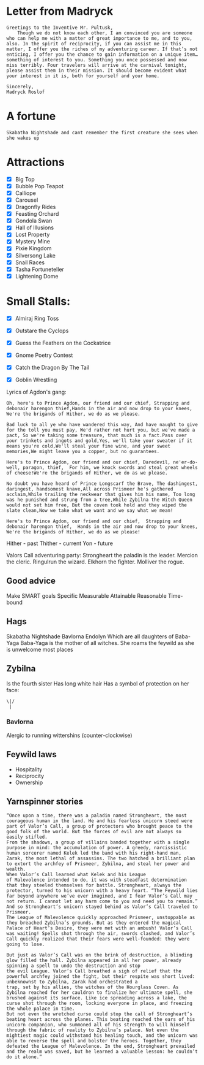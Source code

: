 # Letter from Madryck
```
Greetings to the Inventive Mr. Pultusk,
    Though we do not know each other, I am convinced you are someone who can help me with a matter of great importance to me, and to you, also. In the spirit of reciprocity, if you can assist me in this matter, I offer you the riches of my adventuring career. If that’s not enticing, I offer you the chance to gain information on a unique item… something of interest to you. Something you once possessed and now miss terribly. Four travelers will arrive at the carnival tonight, please assist them in their mission. It should become evident what your interest in it is, both for yourself and your home.

Sincerely,
Madryck Roslof
```
# A fortune
`Skabatha Nightshade and cant remember the first creature she sees when she wakes up`


# Attractions
- [x] Big Top
- [x] Bubble Pop Teapot
- [x] Calliope
- [x] Carousel
- [x] Dragonfly Rides
- [x] Feasting Orchard
- [x] Gondola Swan
- [x] Hall of Illusions
- [x] Lost Property
- [x] Mystery Mine
- [x] Pixie Kingdom
- [x] Silversong Lake
- [x] Snail Races
- [x] Tasha Fortuneteller
- [x] Lightening Dome

# Small Stalls:
- [x] Almiraj Ring Toss
- [x] Outstare the Cyclops
- [x] Guess the Feathers on the Cockatrice
- [x] Gnome Poetry Contest
- [x] Catch the Dragon By The Tail
- [x] Goblin Wrestling


Lyrics of Agdon's gang:
```
Oh, here's to Prince Agdon, our friend and our chief, Strapping and debonair harengon thief,Hands in the air and now drop to your knees, We're the brigands of Hither, we do as we please.

Bad luck to all ye who have wandered this way, And have naught to give for the toll you must pay, We'd rather not hurt you, but we've made a pact, So we're taking some treasure, that much is a fact.Pass over your trinkets and ingots and gold,Yes, we'll take your sweater if it means you're cold,We'll steal your fine wine, and your sweet memories,We might leave you a copper, but no guarantees.

Here's to Prince Agdon, our friend and our chief, Daredevil, ne'er-do-well, paragon, thief,  For him, we knock swords and steal great wheels of cheese!We're the brigands of Hither, we do as we please.

No doubt you have heard of Prince Longscarf the Brave, The dashingest, daringest, handsomest knave,All across Prismeer he's gathered acclaim,While trailing the neckwear that gives him his name, Too long was he punished and strung from a tree,While Zybilna the Witch Queen would not set him free, But the coven took hold and they wiped the slate clean,Now we take what we want and we say what we mean!

Here's to Prince Agdon, our friend and our chief,  Strapping and debonair harengon thief,  Hands in the air and now drop to your knees, We're the brigands of Hither, we do as we please!
```

Hither - past
Thither - current
Yon - future

Valors Call adventuring party:
Strongheart the paladin is the leader.
Mercion the cleric.
Ringulrun the wizard.
Elkhorn the fighter.
Molliver the rogue.


## Good advice
Make SMART goals
Specific
Measurable
Attainable
Reasonable
Time-bound

## Hags
Skabatha Nightshade
Bavlorna
Endolyn
Which are all daughters of Baba-Yaga
Baba-Yaga is the mother of all witches. She roams the feywild as she is unwelcome most places

## Zybilna
Is the fourth sister
Has long white hair
Has a symbol of protection on her face:

    \|/
     |



### Bavlorna
Alergic to running wittershins (counter-clockwise)

## Feywild laws
- Hospitality
- Reciprocity
- Ownership

## Yarnspinner stories

```
“Once upon a time, there was a paladin named Strongheart, the most courageous human in the land. He and his fearless unicorn steed were part of Valor’s Call, a group of protectors who brought peace to the good folk of the world. But the forces of evil are not always so easily stifled.
From the shadows, a group of villains banded together with a single purpose in mind: the accumulation of power. A greedy, narcissistic human sorcerer named Kelek led the band with his right-hand man, Zarak, the most lethal of assassins. The two hatched a brilliant plan to extort the archfey of Prismeer, Zybilna, and steal her power and wealth.
When Valor’s Call learned what Kelek and his League
of Malevolence intended to do, it was with steadfast determination that they steeled themselves for battle. Strongheart, always the protector, turned to his unicorn with a heavy heart. “The Feywild lies far beyond anywhere we’ve ever imagined, and I fear Valor’s Call may not return. I cannot let any harm come to you and need you to remain.” And so Strongheart’s unicorn stayed behind as Valor’s Call traveled to Prismeer.
The League of Malevolence quickly approached Prismeer, unstoppable as they breached Zybilna’s grounds. But as they entered the magical Palace of Heart’s Desire, they were met with an ambush! Valor’s Call was waiting! Spells shot through the air, swords clashed, and Valor’s Call quickly realized that their fears were well-founded: they were going to lose.

But just as Valor’s Call was on the brink of destruction, a blinding glow filled the hall. Zybilna appeared in all her power, already spinning a spell to undo the destruction and stop
the evil League. Valor’s Call breathed a sigh of relief that the powerful archfey joined the fight, but their respite was short lived: unbeknownst to Zybilna, Zarak had orchestrated a
trap, set by his allies, the witches of the Hourglass Coven. As Zybilna reached for her cauldron to finalize her ultimate spell, she brushed against its surface. Like ice spreading across a lake, the curse shot through the room, locking everyone in place, and freezing the whole palace in time.
But not even the wretched curse could stop the call of Strongheart’s beating heart across the planes. This beating reached the ears of his unicorn companion, who summoned all of his strength to will himself through the fabric of reality to Zybilna’s palace. Not even the mightiest magic could withstand his healing touch, and the unicorn was able to reverse the spell and bolster the heroes. Together, they defeated the League of Malevolence. In the end, Strongheart prevailed and the realm was saved, but he learned a valuable lesson: he couldn’t do it alone.”
```

